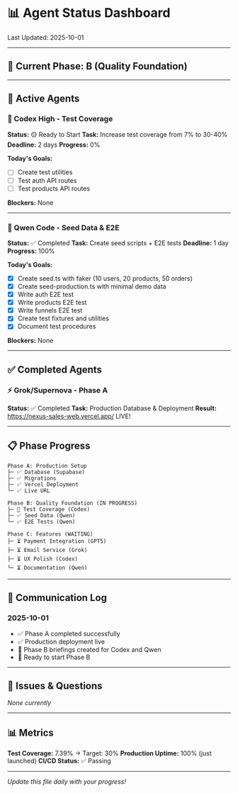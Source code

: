 # 📊 Agent Status Dashboard

Last Updated: 2025-10-01

---

## 🎯 Current Phase: B (Quality Foundation)

---

## 👥 Active Agents

### 💎 Codex High - Test Coverage
**Status:** 🟡 Ready to Start
**Task:** Increase test coverage from 7% to 30-40%
**Deadline:** 2 days
**Progress:** 0%

**Today's Goals:**
- [ ] Create test utilities
- [ ] Test auth API routes
- [ ] Test products API routes

**Blockers:** None

---

### 🧪 Qwen Code - Seed Data & E2E
**Status:** ✅ Completed
**Task:** Create seed scripts + E2E tests
**Deadline:** 1 day
**Progress:** 100%

**Today's Goals:**
- [x] Create seed.ts with faker (10 users, 20 products, 50 orders)
- [x] Create seed-production.ts with minimal demo data
- [x] Write auth E2E test
- [x] Write products E2E test
- [x] Write funnels E2E test
- [x] Create test fixtures and utilities
- [x] Document test procedures

**Blockers:** None

---

## ✅ Completed Agents

### ⚡ Grok/Supernova - Phase A
**Status:** ✅ Completed
**Task:** Production Database & Deployment
**Result:** https://nexus-sales-web.vercel.app/ LIVE!

---

## 📋 Phase Progress

```
Phase A: Production Setup
├─ ✅ Database (Supabase)
├─ ✅ Migrations
├─ ✅ Vercel Deployment
└─ ✅ Live URL

Phase B: Quality Foundation (IN PROGRESS)
├─ 🔄 Test Coverage (Codex)
├─ ✅ Seed Data (Qwen)
└─ ✅ E2E Tests (Qwen)

Phase C: Features (WAITING)
├─ ⏳ Payment Integration (GPT5)
├─ ⏳ Email Service (Grok)
├─ ⏳ UX Polish (Codex)
└─ ⏳ Documentation (Qwen)
```

---

## 💬 Communication Log

### 2025-10-01
- ✅ Phase A completed successfully
- ✅ Production deployment live
- 📝 Phase B briefings created for Codex and Qwen
- 🚀 Ready to start Phase B

---

## 🐛 Issues & Questions

_None currently_

---

## 📊 Metrics

**Test Coverage:** 7.39% → Target: 30%
**Production Uptime:** 100% (just launched)
**CI/CD Status:** ✅ Passing

---

_Update this file daily with your progress!_
